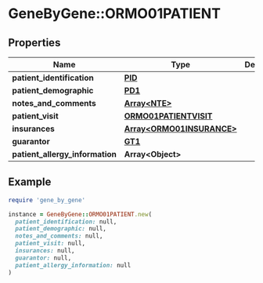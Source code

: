# GeneByGene::ORMO01PATIENT

## Properties

| Name | Type | Description | Notes |
| ---- | ---- | ----------- | ----- |
| **patient_identification** | [**PID**](PID.md) |  | [optional] |
| **patient_demographic** | [**PD1**](PD1.md) |  | [optional] |
| **notes_and_comments** | [**Array&lt;NTE&gt;**](NTE.md) |  | [optional] |
| **patient_visit** | [**ORMO01PATIENTVISIT**](ORMO01PATIENTVISIT.md) |  | [optional] |
| **insurances** | [**Array&lt;ORMO01INSURANCE&gt;**](ORMO01INSURANCE.md) |  | [optional] |
| **guarantor** | [**GT1**](GT1.md) |  | [optional] |
| **patient_allergy_information** | **Array&lt;Object&gt;** |  | [optional] |

## Example

```ruby
require 'gene_by_gene'

instance = GeneByGene::ORMO01PATIENT.new(
  patient_identification: null,
  patient_demographic: null,
  notes_and_comments: null,
  patient_visit: null,
  insurances: null,
  guarantor: null,
  patient_allergy_information: null
)
```

